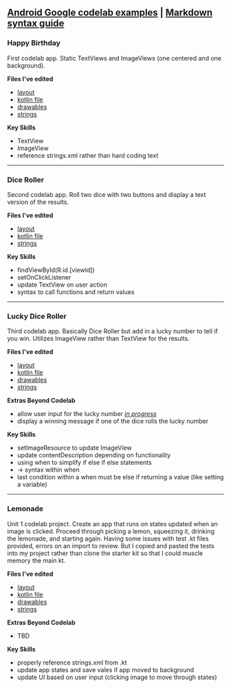 ## [Android Google codelab examples](https://developer.android.com/courses/android-basics-kotlin/unit-1) | [Markdown syntax guide](https://guides.github.com/features/mastering-markdown/)

### Happy Birthday
First codelab app. Static TextViews and ImageViews (one centered and one background).

**Files I've edited**
- [layout](https://github.com/BuiltByMeT/android-codelabs/tree/main/unit-1/android-happy-birthday/app/src/main/res/layout)
- [kotlin file](https://github.com/BuiltByMeT/android-codelabs/blob/main/unit-1/android-happy-birthday/app/src/main/java/com/example/happybirthday)
- [drawables](https://github.com/BuiltByMeT/android-codelabs/tree/main/unit-1/android-happy-birthday/app/src/main/res/drawable)
- [strings](https://github.com/BuiltByMeT/android-codelabs/blob/main/unit-1/android-happy-birthday/app/src/main/res/values/strings.xml)

**Key Skills**
- TextView
- ImageView
- reference strings.xml rather than hard coding text
-----------------
### Dice Roller
Second codelab app. Roll two dice with two buttons and display a text version of the results.

**Files I've edited**
- [layout](https://github.com/BuiltByMeT/android-codelabs/tree/main/unit-1/android-dice-roller/app/src/main/res/layout)
- [kotlin file](https://github.com/BuiltByMeT/android-codelabs/tree/main/unit-1/android-dice-roller/app/src/main/java/com/example/diceroller)
- [strings](https://github.com/BuiltByMeT/android-codelabs/blob/main/unit-1/android-dice-roller/app/src/main/res/values/strings.xml)

**Key Skills**
- findViewById(R.id.[viewId])
- setOnClickListener
- update TextView on user action
- syntax to call functions and return values

-----------------
### Lucky Dice Roller
Third codelab app. Basically Dice Roller but add in a lucky number to tell if you win. Utilizes ImageView rather than TextView for the results.

**Files I've edited**
- [layout](https://github.com/BuiltByMeT/android-codelabs/tree/main/unit-1/lucky-dice-roller/app/src/main/res/layout)
- [kotlin file](https://github.com/BuiltByMeT/android-codelabs/tree/main/unit-1/lucky-dice-roller/app/src/main/java/com/example/luckydiceroller)
- [drawables](https://github.com/BuiltByMeT/android-codelabs/tree/main/unit-1/lucky-dice-roller/app/src/main/res/drawable)
- [strings](https://github.com/BuiltByMeT/android-codelabs/blob/main/unit-1/lucky-dice-roller/app/src/main/res/values/strings.xml)

**Extras Beyond Codelab**
- allow user input for the lucky number *[in progress](https://github.com/BuiltByMeT/android-codelabs/issues/2#issuecomment-955055364)*
- display a winning message if one of the dice rolls the lucky number

**Key Skills**
- setImageResource to update ImageView
- update contentDescription depending on functionality
- using when to simplify if else if else statements
- -> syntax within when
- last condition within a when must be else if returning a value (like setting a variable)

-----------------
### Lemonade
Unit 1 codelab project. Create an app that runs on states updated when an image is clicked. Proceed through picking a lemon, squeezing it, drinking the lemonade, and starting again. Having some issues with test .kt files provided, errors on an import to review. But I copied and pasted the tests into my project rather than clone the starter kit so that I could muscle memory the main kt.

**Files I've edited**
- [layout](https://github.com/BuiltByMeT/android-codelabs/tree/main/unit-1/android-lemonade/app/src/main/res/layout)
- [kotlin file](https://github.com/BuiltByMeT/android-codelabs/tree/main/unit-1/android-lemonade/app/src/main/java/com/example/lemonade)
- [drawables](https://github.com/BuiltByMeT/android-codelabs/tree/main/unit-1/android-lemonade/app/src/main/res/drawable)
- [strings](https://github.com/BuiltByMeT/android-codelabs/blob/main/unit-1/android-lemonade/app/src/main/res/values/strings.xml)

**Extras Beyond Codelab**
- TBD

**Key Skills**
- properly reference strings.xml from .kt
- update app states and save vales if app moved to background
- update UI based on user input (clicking image to move through states)
